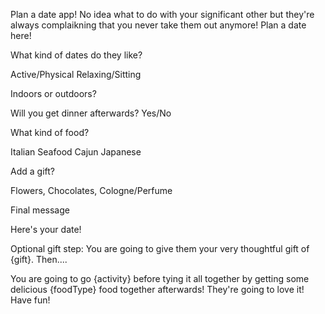 Plan a date app! No idea what to do with your significant other but they're always complaikning that you never take them out anymore! Plan a date here! 


What kind of dates do they like? 

Active/Physical
Relaxing/Sitting 

Indoors or outdoors? 

Will you get dinner afterwards? Yes/No 

What kind of food? 

Italian
Seafood 
Cajun 
Japanese

Add a gift? 

Flowers, Chocolates, Cologne/Perfume 


Final message

Here's your date! 

Optional gift step: You are going to give them your very thoughtful gift of {gift}. Then....

You are going to go {activity} before tying it all together by getting some delicious {foodType} food together afterwards! They're going to love it! Have fun!